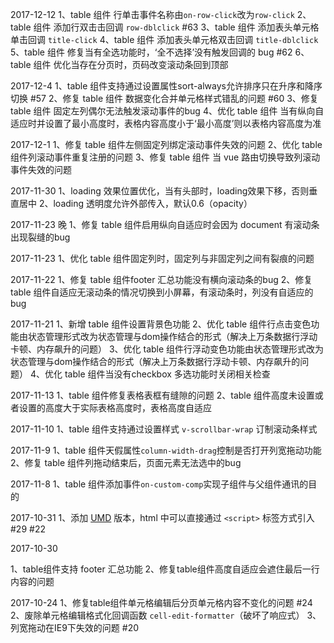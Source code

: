 2017-12-12
1、table 组件 行单击事件名称由`on-row-click`改为`row-click`
2、table 组件 添加行双击击回调 `row-dblclick` #63
3、table 组件 添加表头单元格单击回调 `title-click`
4、table 组件 添加表头单元格双击回调 `title-dblclick`
5、table 组件 修复当有全选功能时，‘全不选择’没有触发回调的 bug #62
6、table 组件 优化当存在分页时，页码改变滚动条回到顶部

2017-12-4
1、table 组件支持通过设置属性sort-always允许排序只在升序和降序切换 #57
2、修复 table 组件 数据变化合并单元格样式错乱的问题 #60
3、修复 table 组件 固定左列偶尔无法触发滚动事件的bug
4、优化 table 组件 当有纵向自适应时并设置了最小高度时，表格内容高度小于‘最小高度’则以表格内容高度为准

2017-12-1
1、修复 table 组件左侧固定列绑定滚动事件失效的问题
2、优化 table 组件列滚动事件重复注册的问题
3、修复 table 组件 当 vue 路由切换导致列滚动事件失效的问题

2017-11-30
1、loading 效果位置优化，当有头部时，loading效果下移，否则垂直居中
2、loading 透明度允许外部传入，默认0.6（opacity）

2017-11-23 晚
1、修复 table 组件启用纵向自适应时会因为 document 有滚动条出现裂缝的bug

2017-11-23
1、优化 table 组件固定列时，固定列与非固定列之间有裂痕的问题

2017-11-22
1、修复 table 组件footer 汇总功能没有横向滚动条的bug
2、修复 table 组件自适应无滚动条的情况切换到小屏幕，有滚动条时，列没有自适应的bug



2017-11-21
1、新增 table 组件设置背景色功能
2、优化 table 组件行点击变色功能由状态管理形式改为状态管理与dom操作结合的形式（解决上万条数据行浮动卡顿、内存飙升的问题）
3、优化 table 组件行浮动变色功能由状态管理形式改为状态管理与dom操作结合的形式（解决上万条数据行浮动卡顿、内存飙升的问题）
4、优化 table 组件当没有checkbox 多选功能时关闭相关检查

2017-11-13
1、table 组件修复表格表框有缝隙的问题
2、table 组件高度未设置或者设置的高度大于实际表格高度时，表格高度自适应

2017-11-10
1、table 组件支持通过设置样式 `v-scrollbar-wrap` 订制滚动条样式

2017-11-9
1、table 组件天假属性`column-width-drag`控制是否打开列宽拖动功能
2、修复 table 组件列拖动结束后，页面元素无法选中的bug

2017-11-8
1、table 组件添加事件`on-custom-comp`实现子组件与父组件通讯的目的

2017-10-31
1、添加 [UMD](https://github.com/umdjs/umd) 版本，html 中可以直接通过 `<script>` 标签方式引入 #29 #22

2017-10-30

1、table组件支持 footer 汇总功能
2、修复table组件高度自适应会遮住最后一行内容的问题

2017-10-24
1、修复table组件单元格编辑后分页单元格内容不变化的问题 #24
2、废除单元格编辑格式化回调函数 `cell-edit-formatter`（破坏了响应式）
3、列宽拖动在IE9下失效的问题 #20
